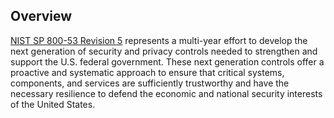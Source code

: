## Overview

[NIST SP 800-53 Revision 5](https://csrc.nist.gov/Projects/risk-management/sp800-53-controls/release-search#!/800-53) represents a multi-year effort to develop the next generation of security and privacy controls needed to strengthen
and support the U.S. federal government. These next generation controls offer a proactive and systematic approach to ensure that
critical systems, components, and services are sufficiently trustworthy and have the necessary resilience to defend the economic and
national security interests of the United States.
